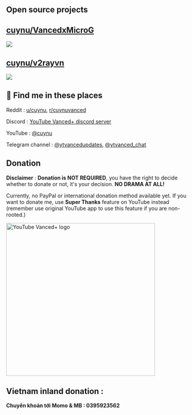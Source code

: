 

## Open source projects 

## [cuynu/VancedxMicroG](https://github.com/cuynu/VancedxMicroG)

<a href="https://github.com/cuynu/VancedxMicroG"><img src="https://img.shields.io/github/downloads/cuynu/VancedxMicroG/total?color=%233DDC84&logo=android&logoColor=%23fff&style=for-the-badge"></a>
</p>

## [cuynu/v2rayvn](https://github.com/cuynu/v2rayvn)

<a href="https://github.com/cuynu/v2rayvn"><img src="https://img.shields.io/github/downloads/cuynu/v2rayvn/total?color=%233DDC84&logo=android&logoColor=%23fff&style=for-the-badge"></a>
</p>

## 👾 Find me in these places 

Reddit : [u/cuynu](https://www.reddit.com/user/cuynu/), [r/cuynuvanced](https://www.reddit.com/r/cuynuvanced)

Discord : [YouTube Vanced+ discord server](https://discord.gg/U7z2hsxbyM)

YouTube : [@cuynu](https://youtube.com/@cuynu)

Telegram channel : [@ytvancedupdates](https://t.me/ytvancedxupdates), [@ytvanced_chat](https://t.me/ytvancedx_chat)

## Donation
**Disclaimer** : **Donation is NOT REQUIRED**, you have the right to decide whether to donate or not, it's your decision. **NO DRAMA AT ALL!**

Currently, no PayPal or international donation method available yet. If you want to donate me, use **Super Thanks** feature on YouTube instead (remember use original YouTube app to use this feature if you are non-rooted.)

<a href="https://m.youtube.com/watch?v=0oClepts_2g">
<img alt="YouTube Vanced+ logo" src="https://github.com/cuynu/cuynu/assets/90895715/ccbfec4a-a0e1-4509-8471-3368a4eed9b7" width="400" height="410" />
</a>

## Vietnam inland donation :
**Chuyển khoản tới Momo & MB : 0395923562**

